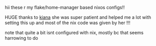 hii these r my flake/home-manager based nixos configs!!

HUGE thanks to [kiana](https://github.com/kiana-S) she was super patient and helped me a lot with setting this up and most of the nix code was given by her !!!

note that quite a bit isnt configured with nix, mostly bc that seems harrowing to do
